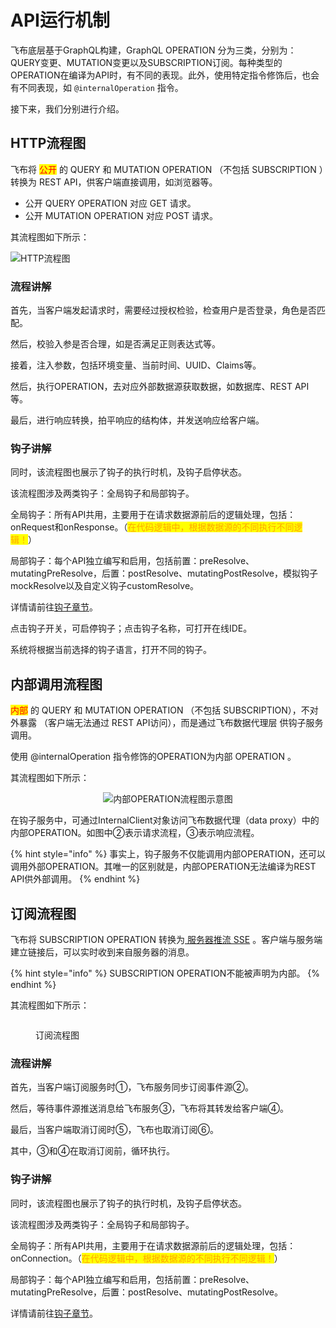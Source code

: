 # API运行机制

飞布底层基于GraphQL构建，GraphQL OPERATION 分为三类，分别为：QUERY变更、MUTATION变更以及SUBSCRIPTION订阅。每种类型的OPERATION在编译为API时，有不同的表现。此外，使用特定指令修饰后，也会有不同表现，如 `@internalOperation` 指令。

接下来，我们分别进行介绍。

## HTTP流程图

飞布将 <mark style="color:red;">公开</mark> 的 QUERY 和 MUTATION OPERATION （不包括 SUBSCRIPTION ）转换为 REST API，供客户端直接调用，如浏览器等。

* 公开 QUERY OPERATION 对应 GET 请求。
* 公开  MUTATION OPERATION 对应 POST 请求。

其流程图如下所示：

![HTTP流程图](../../.gitbook/assets/HTTP流程图.png)

### 流程讲解

首先，当客户端发起请求时，需要经过授权检验，检查用户是否登录，角色是否匹配。

然后，校验入参是否合理，如是否满足正则表达式等。

接着，注入参数，包括环境变量、当前时间、UUID、Claims等。

然后，执行OPERATION，去对应外部数据源获取数据，如数据库、REST API等。

最后，进行响应转换，拍平响应的结构体，并发送响应给客户端。

### 钩子讲解

同时，该流程图也展示了钩子的执行时机，及钩子启停状态。

该流程图涉及两类钩子：全局钩子和局部钩子。

全局钩子：所有API共用，主要用于在请求数据源前后的逻辑处理，包括：onRequest和onResponse。（<mark style="color:orange;">在代码逻辑中，根据数据源的不同执行不同逻辑！</mark>）

局部钩子：每个API独立编写和启用，包括前置：preResolve、mutatingPreResolve，后置：postResolve、mutatingPostResolve，模拟钩子 mockResolve以及自定义钩子customResolve。

详情请前往[钩子章节](../gou-zi-ji-zhi/)。

点击钩子开关，可启停钩子；点击钩子名称，可打开在线IDE。

系统将根据当前选择的钩子语言，打开不同的钩子。

## 内部调用流程图

<mark style="color:red;">内部</mark> 的 QUERY 和 MUTATION OPERATION （不包括 SUBSCRIPTION），不对外暴露 （客户端无法通过 REST API访问），而是通过飞布数据代理层 供钩子服务调用。

使用 @internalOperation 指令修饰的OPERATION为内部 OPERATION 。

其流程图如下所示：

<div align="center">

<img src="../../.gitbook/assets/image (2) (1).png" alt="内部OPERATION流程图示意图">

</div>

在钩子服务中，可通过InternalClient对象访问飞布数据代理（data proxy）中的内部OPERATION。如图中②表示请求流程，③表示响应流程。

{% hint style="info" %}
事实上，钩子服务不仅能调用内部OPERATION，还可以调用外部OPERATION。其唯一的区别就是，内部OPERATION无法编译为REST API供外部调用。
{% endhint %}

## 订阅流程图

飞布将 SUBSCRIPTION OPERATION 转换为[ 服务器推流 SSE](https://juejin.cn/post/6854573215516196878) 。客户端与服务端建立链接后，可以实时收到来自服务器的消息。

{% hint style="info" %}
SUBSCRIPTION OPERATION不能被声明为内部。
{% endhint %}

其流程图如下所示：

<figure><img src="../../.gitbook/assets/image (4).png" alt=""><figcaption><p>订阅流程图</p></figcaption></figure>

### 流程讲解

首先，当客户端订阅服务时①，飞布服务同步订阅事件源②。

然后，等待事件源推送消息给飞布服务③，飞布将其转发给客户端④。

最后，当客户端取消订阅时⑤，飞布也取消订阅⑥。

其中，③和④在取消订阅前，循环执行。

### 钩子讲解

同时，该流程图也展示了钩子的执行时机，及钩子启停状态。

该流程图涉及两类钩子：全局钩子和局部钩子。

全局钩子：所有API共用，主要用于在请求数据源前后的逻辑处理，包括：onConnection。（<mark style="color:orange;">在代码逻辑中，根据数据源的不同执行不同逻辑！</mark>）

局部钩子：每个API独立编写和启用，包括前置：preResolve、mutatingPreResolve，后置：postResolve、mutatingPostResolve。

详情请前往[钩子章节](../gou-zi-ji-zhi/)。
